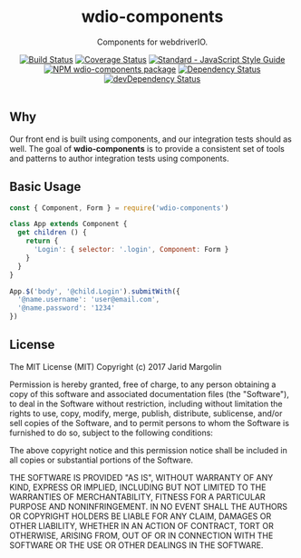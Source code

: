 <h1 align="center">wdio-components</h1>
<div align="center">
  <p>Components for webdriverIO.</p>
  <div>
  <a href="https://travis-ci.org/firstopinion/wdio-components"><img src="https://travis-ci.org/firstopinion/wdio-components.svg?branch=master" alt="Build Status"></a>
  <a href="https://coveralls.io/github/firstopinion/wdio-components?branch=master"><img src="https://coveralls.io/repos/github/firstopinion/wdio-components/badge.svg?branch=master" alt="Coverage Status"></a>
  <a href="http://standardjs.com/"><img src="https://img.shields.io/badge/code%20style-standard-brightgreen.svg" alt="Standard - JavaScript Style Guide"></a>
  </div>
  <div>
  <a href="https://npmjs.org/package/wdio-components"><img src="https://img.shields.io/npm/v/wdio-components.svg" alt="NPM wdio-components package"></a>
  <a href="https://david-dm.org/firstopinion/wdio-components"><img src="https://david-dm.org/firstopinion/wdio-components.svg" alt="Dependency Status"></a>
  <a href="https://david-dm.org/firstopinion/wdio-components#info=devDependencies"><img src="https://david-dm.org/firstopinion/wdio-components/dev-status.svg" alt="devDependency Status"></a>
  </div>
</div>
<br>

## Why

Our front end is built using components, and our integration tests should as well. The goal of **wdio-components** is to provide a consistent set of tools and patterns to author integration tests using components.

## Basic Usage

```js
const { Component, Form } = require('wdio-components')

class App extends Component {
  get children () {
    return {
      'Login': { selector: '.login', Component: Form }
    }
  }
}

App.$('body', '@child.Login').submitWith({
  '@name.username': 'user@email.com',
  '@name.password': '1234'
})
```

## License

The MIT License (MIT) Copyright (c) 2017 Jarid Margolin

Permission is hereby granted, free of charge, to any person obtaining a copy of this software and associated documentation files (the "Software"), to deal in the Software without restriction, including without limitation the rights to use, copy, modify, merge, publish, distribute, sublicense, and/or sell copies of the Software, and to permit persons to whom the Software is furnished to do so, subject to the following conditions:

The above copyright notice and this permission notice shall be included in all copies or substantial portions of the Software.

THE SOFTWARE IS PROVIDED "AS IS", WITHOUT WARRANTY OF ANY KIND, EXPRESS OR IMPLIED, INCLUDING BUT NOT LIMITED TO THE WARRANTIES OF MERCHANTABILITY, FITNESS FOR A PARTICULAR PURPOSE AND NONINFRINGEMENT. IN NO EVENT SHALL THE AUTHORS OR COPYRIGHT HOLDERS BE LIABLE FOR ANY CLAIM, DAMAGES OR OTHER LIABILITY, WHETHER IN AN ACTION OF CONTRACT, TORT OR OTHERWISE, ARISING FROM, OUT OF OR IN CONNECTION WITH THE SOFTWARE OR THE USE OR OTHER DEALINGS IN THE SOFTWARE.
